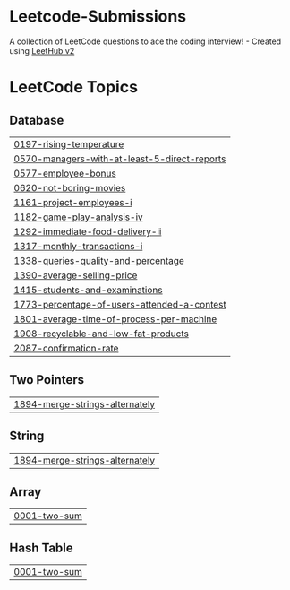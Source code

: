 # Leetcode-Submissions
A collection of LeetCode questions to ace the coding interview! - Created using [LeetHub v2](https://github.com/arunbhardwaj/LeetHub-2.0)

<!---LeetCode Topics Start-->
# LeetCode Topics
## Database
|  |
| ------- |
| [0197-rising-temperature](https://github.com/aparasingh/Leetcode-Submissions/tree/master/0197-rising-temperature) |
| [0570-managers-with-at-least-5-direct-reports](https://github.com/aparasingh/Leetcode-Submissions/tree/master/0570-managers-with-at-least-5-direct-reports) |
| [0577-employee-bonus](https://github.com/aparasingh/Leetcode-Submissions/tree/master/0577-employee-bonus) |
| [0620-not-boring-movies](https://github.com/aparasingh/Leetcode-Submissions/tree/master/0620-not-boring-movies) |
| [1161-project-employees-i](https://github.com/aparasingh/Leetcode-Submissions/tree/master/1161-project-employees-i) |
| [1182-game-play-analysis-iv](https://github.com/aparasingh/Leetcode-Submissions/tree/master/1182-game-play-analysis-iv) |
| [1292-immediate-food-delivery-ii](https://github.com/aparasingh/Leetcode-Submissions/tree/master/1292-immediate-food-delivery-ii) |
| [1317-monthly-transactions-i](https://github.com/aparasingh/Leetcode-Submissions/tree/master/1317-monthly-transactions-i) |
| [1338-queries-quality-and-percentage](https://github.com/aparasingh/Leetcode-Submissions/tree/master/1338-queries-quality-and-percentage) |
| [1390-average-selling-price](https://github.com/aparasingh/Leetcode-Submissions/tree/master/1390-average-selling-price) |
| [1415-students-and-examinations](https://github.com/aparasingh/Leetcode-Submissions/tree/master/1415-students-and-examinations) |
| [1773-percentage-of-users-attended-a-contest](https://github.com/aparasingh/Leetcode-Submissions/tree/master/1773-percentage-of-users-attended-a-contest) |
| [1801-average-time-of-process-per-machine](https://github.com/aparasingh/Leetcode-Submissions/tree/master/1801-average-time-of-process-per-machine) |
| [1908-recyclable-and-low-fat-products](https://github.com/aparasingh/Leetcode-Submissions/tree/master/1908-recyclable-and-low-fat-products) |
| [2087-confirmation-rate](https://github.com/aparasingh/Leetcode-Submissions/tree/master/2087-confirmation-rate) |
## Two Pointers
|  |
| ------- |
| [1894-merge-strings-alternately](https://github.com/aparasingh/Leetcode-Submissions/tree/master/1894-merge-strings-alternately) |
## String
|  |
| ------- |
| [1894-merge-strings-alternately](https://github.com/aparasingh/Leetcode-Submissions/tree/master/1894-merge-strings-alternately) |
## Array
|  |
| ------- |
| [0001-two-sum](https://github.com/aparasingh/Leetcode-Submissions/tree/master/0001-two-sum) |
## Hash Table
|  |
| ------- |
| [0001-two-sum](https://github.com/aparasingh/Leetcode-Submissions/tree/master/0001-two-sum) |
<!---LeetCode Topics End-->